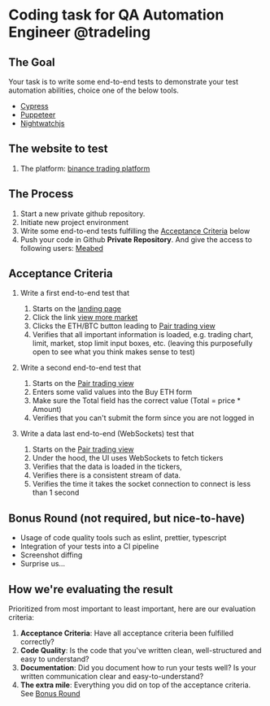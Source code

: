 # Coding task for QA Automation Engineer @tradeling

## The Goal

Your task is to write some end-to-end tests to demonstrate your test automation abilities, choice one of the below tools.
 - [Cypress](https://www.cypress.io) 
 - [Puppeteer](https://github.com/puppeteer/puppeteer)
 - [Nightwatchjs](https://nightwatchjs.org/)
 

## The website to test

1. The platform: [binance trading platform](https://www.binance.com/en)

## The Process

1. Start a new private github repository.
1. Initiate new project environment
1. Write some end-to-end tests fulfilling the [Acceptance Criteria](#acceptance-criteria) below
1. Push your code in Github **Private Repository**. And give the access to following users: [Meabed](https://github.com/meabed)

## Acceptance Criteria

1. Write a first end-to-end test that
   1. Starts on the [landing page](https://www.binance.com/en)
   1. Click the link [view more market](https://www.binance.com/en/markets)
   1. Clicks the ETH/BTC button leading to [Pair trading view](https://www.binance.com/en/trade/ETH_BTC)
   1. Verifies that all important information is loaded, e.g. trading chart, limit, market, stop limit input boxes, etc. (leaving this purposefully open to see what you think makes sense to test)
   
1. Write a second end-to-end test that
   1. Starts on the [Pair trading view](https://www.binance.com/en/trade/ETH_BTC)
   1. Enters some valid values into the Buy ETH form
   1. Make sure the Total field has the correct value (Total = price \* Amount)
   1. Verifies that you can't submit the form since you are not logged in
   
1. Write a data last end-to-end (WebSockets) test that
   1. Starts on the [Pair trading view](https://www.binance.com/en/trade/ETH_BTC)
   1. Under the hood, the UI uses WebSockets to fetch tickers
   1. Verifies that the data is loaded in the tickers,
   1. Verifies there is a consistent stream of data.
   1. Verifies the time it takes the socket connection to connect is less than 1 second

## Bonus Round (not required, but nice-to-have)

- Usage of code quality tools such as eslint, prettier, typescript
- Integration of your tests into a CI pipeline
- Screenshot diffing
- Surprise us…

## How we're evaluating the result

Prioritized from most important to least important, here are our evaluation criteria:

1. **Acceptance Criteria**: Have all acceptance criteria been fulfilled correctly?
1. **Code Quality**: Is the code that you've written clean, well-structured and easy to understand?
1. **Documentation**: Did you document how to run your tests well? Is your written communication clear and easy-to-understand?
1. **The extra mile**: Everything you did on top of the acceptance criteria. See [Bonus Round](#bonus-round)

